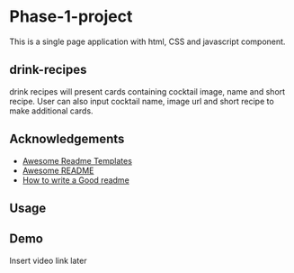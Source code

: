 # Phase-1-project

This is a single page application with html, CSS and javascript component.

## drink-recipes

drink recipes will present cards containing cocktail image, name and short recipe.
User can also input cocktail name, image url and short recipe to make additional cards.

## Acknowledgements

 - [Awesome Readme Templates](https://awesomeopensource.com/project/elangosundar/awesome-README-templates)
 - [Awesome README](https://github.com/matiassingers/awesome-readme)
 - [How to write a Good readme](https://bulldogjob.com/news/449-how-to-write-a-good-readme-for-your-github-project)



## Usage



## Demo

Insert video link later
